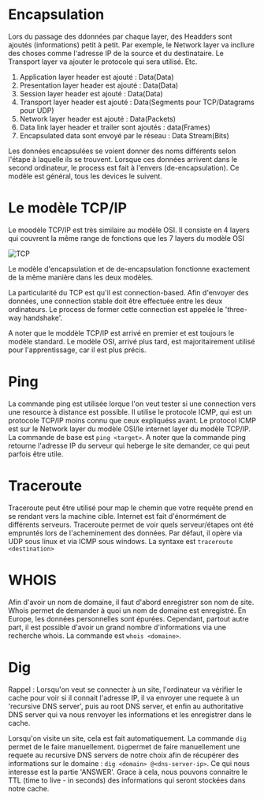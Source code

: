 # Encapsulation

Lors du passage des ddonnées par chaque layer, des Headders sont ajoutés (informations) petit à petit. Par exemple, le Network layer va incllure des choses comme l'adresse IP de la source et du destinataire. Le Transport layer va ajouter le protocole qui sera utilisé. Etc.

1. Application layer header est ajouté : Data(Data)
2. Presentation layer header est ajouté : Data(Data)
3. Session layer header est ajouté : Data(Data)
4. Transport layer header est ajouté : Data(Segments pour TCP/Datagrams pour UDP)
5. Network layer header est ajouté : Data(Packets)
6. Data link layer header et trailer sont ajoutés : data(Frames)
7. Encapsulated data sont envoyé par le réseau : Data Stream(Bits)

Les données encapsulées se voient donner des noms différents selon l'étape à laquelle ils se trouvent. Lorsque ces données arrivent dans le second ordinateur, le process est fait à l'envers (de-encapsulation). Ce modèle est général, tous les devices le suivent.

# Le modèle TCP/IP

Le moodèle TCP/IP est très similaire au modèle OSI. Il consiste en 4 layers qui couvrent la même range de fonctions que les 7 layers du modèle OSI

![TCP](/Users/theofalgayrettes/Downloads/TCP.png)

Le modèle d'encapsulation et de de-encapsulation fonctionne exactement de la même manière dans les deux modèles.

La particularité du TCP est qu'il est connection-based. Afin d'envoyer des données, une connection stable doit être effectuée entre les deux ordinateurs. Le process de former cette connection est appelée le 'three-way handshake'.

A noter que le moddèle TCP/IP est arrivé en premier et est toujours le modèle standard. Le modèle OSI, arrivé plus tard, est majoritairement utilisé pour l'apprentissage, car il est plus précis.

# Ping

La commande ping est utilisée lorque l'on veut tester si une connection vers une resource à distance est possible. Il utilise le protocole ICMP, qui est un protocole TCP/IP moins connu que ceux expliquéss avant. Le protocol ICMP est sur le Network layer du modèle OSI/le internet layer du modèle TCP/IP. La commande de base est `ping <target>`. A noter que la commande ping retourne l'adresse IP du serveur qui heberge le site demander, ce qui peut parfois être utile.

# Traceroute

Traceroute peut être utilisé pour map le chemin que votre requête prend en se rendant vers la machine cible. Internet est fait d'énormément de différents serveurs. Traceroute permet de voir quels serveur/étapes ont été empruntés lors de l'acheminement des données. Par défaut, il opère via UDP sous linux et via ICMP sous windows. La syntaxe est `traceroute <destination>`

# WHOIS

Afin d'avoir un nom de domaine, il faut d'abord enregistrer son nom de site. Whois permet de demander à quoi un nom de domaine est enregistré. En Europe, les données personnelles sont épurées. Cependant, partout autre part, il est possible d'avoir un grand nombre d'informations via une recherche whois. La commande est `whois <domaine>`.

# Dig

Rappel : Lorsqu'on veut se connecter à un site, l'ordinateur va vérifier le cache pour voir si il connait l'adresse IP, il va envoyer une requete à un 'recursive DNS server', puis au root DNS server, et enfin au authoritative DNS server qui va nous renvoyer les informations et les enregistrer dans le cache.

Lorsqu'on visite un site, cela est fait automatiquement. La commande `dig` permet de le faire manuellement. `Dig`permet de faire manuellement une requete au recursive DNS servers de notre choix afin de récupérer des informations sur le domaine : `dig <domain> @<dns-server-ip>`. Ce qui nous interesse est la partie 'ANSWER'. Grace à cela, nous pouvons connaitre le TTL (time to live - in seconds) des informations qui seront stockées dans notre cache.